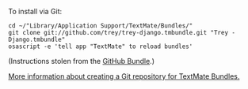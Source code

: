 To install via Git:

    cd ~/"Library/Application Support/TextMate/Bundles/"
    git clone git://github.com/trey/trey-django.tmbundle.git "Trey - Django.tmbundle"
    osascript -e 'tell app "TextMate" to reload bundles'

(Instructions stolen from the [GitHub Bundle](http://github.com/drnic/github-tmbundle/tree/master).)

[More information about creating a Git repository for TextMate Bundles.](http://solutions.treypiepmeier.com/2008/06/23/textmate-bundle-on-github/)
